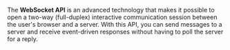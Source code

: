 
The **WebSocket API** is an advanced technology that makes it possible to open a two-way (full-duplex) interactive communication session between the user's browser and a server. With this API, you can send messages to a server and receive event-driven responses without having to poll the server for a reply.
